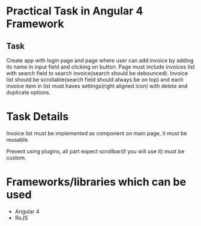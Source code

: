 # Practical Task in Angular 4 Framework

## Task

Create app with login page and  page where user can add invoice by adding its name in input field and clicking on button. Page must include invoices list with search field to search invoice(search should be debounced). Invoice list should be scrollable(search field should always be on top) and each invoice item in list must haves settings(right aligned icon) with delete and duplicate options.

# Task Details

Invoice list must be implemented as component on main page, it must be reusable. 

Prevent using plugins, all part expect scrollbar(if you will use it) must be custom.

# Frameworks/libraries which can be used

* Angular 4
* RxJS